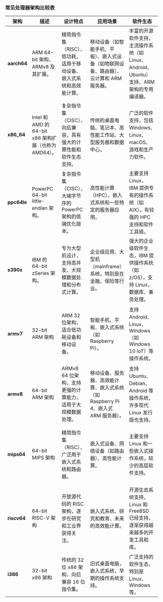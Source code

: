 ### **常见处理器架构比较表**

| **架构**     | **描述**                                                | **设计特点**                                                      | **应用场景**                                                       | **软件生态**                                                         | **市场占有率**                                                      |
|--------------|---------------------------------------------------------|-------------------------------------------------------------------|--------------------------------------------------------------------|--------------------------------------------------------------------|--------------------------------------------------------------------|
| **aarch64**  | ARM 64-bit 架构，ARMv8 及其扩展。                       | 精简指令集（RISC），低功耗，适用于移动设备、嵌入式系统和高效能计算。 | 移动设备（如智能手机、平板）、嵌入式设备（如物联网设备、路由器）、云计算和 ARM 服务器。 | 丰富的开源软件支持，主流操作系统（如 Linux、Android、Ubuntu）支持，ARM 架构的专用编译器。 | 在移动设备中占有绝大部分份额，服务器市场逐渐增长，尤其是 ARM 服务器（如 AWS Graviton）。 |
| **x86_64**   | Intel 和 AMD 的 64-bit x86 架构扩展（也称为 AMD64）。     | 复杂指令集（CISC），向后兼容，具有强大的计算性能和软件生态支持。    | 传统的桌面电脑、笔记本、高性能工作站、大型服务器和数据中心。             | 广泛的软件支持，包括 Windows、Linux、macOS、游戏和生产力软件。                   | 传统计算市场的主导架构，全球桌面和服务器市场占有率约 70-80%。                        |
| **ppc64le**  | PowerPC 64-bit little-endian 架构。                       | 复杂指令集（CISC），大端字节序的 PowerPC 架构的低端优化版本。        | 高性能计算（HPC）、嵌入式系统和一些特定的服务器应用。                      | 主要支持 Linux，IBM 提供专有的操作系统（如 AIX）。有较强的 HPC 支持和软件工具链。        | 在高性能计算领域占有一定份额，特别是 IBM Power 系列服务器。市场份额相对较小。             |
| **s390x**    | IBM 的 64-bit zSeries 架构。                             | 专为大型机设计，支持高并发、大规模数据处理和分布式计算。               | 企业级应用、大型机（mainframe）系统，特别是在金融、保险等行业。           | 强大的企业级软件生态，IBM 提供操作系统（如 z/OS），支持 Linux，数据库、事务处理。       | 主要在大型机领域占有较高市场份额，特别是在金融行业。                               |
| **armv7**    | 32-bit ARM 架构                                           | ARM 32 位架构，适合低功耗设备和移动设备。                          | 智能手机、平板、嵌入式系统（如 Raspberry Pi）。                         | 支持 Android、Linux、Windows（如 Windows 10 IoT）等操作系统。                        | 在移动设备中占有很大的份额，嵌入式领域有广泛应用，逐渐被 64 位 ARM 架构取代。             |
| **armv8**    | 64-bit ARM 架构                                           | ARMv8 64 位架构，支持更强的计算能力，适用于大规模数据处理。           | 移动设备、服务器、高效能计算、嵌入式系统（如 Raspberry Pi 4、嵌入式 ARM 服务器）。 | 支持 Ubuntu、Debian、Android 等操作系统，许多现代 Linux 发行版也支持。                | 主要在移动设备和嵌入式设备中使用，云计算市场逐渐扩大，增长潜力大。                      |
| **mips64**   | 64-bit MIPS 架构                                          | 精简指令集（RISC），广泛用于嵌入式系统和路由器。                    | 嵌入式设备、网络设备（如路由器）、高性能计算。                          | 主要支持 Linux 和一些嵌入式操作系统，较少的高层软件支持。                              | 在嵌入式设备和路由器中占有一定市场份额，但相较于 ARM 和 x86，市场份额较小。              |
| **riscv64**  | 64-bit RISC-V 架构                                         | 开放源代码的 RISC 架构，逐步在研究和工业界获得关注。                 | 嵌入式系统、研究和教育、未来的高效能计算。                             | 开源生态系统支持，Linux 和 FreeBSD 已经支持，逐渐获得越来越多的开发工具和库。             | 在学术界和开源硬件领域逐渐崭露头角，嵌入式设备和新兴应用中逐渐增长。市场占有率较低。         |
| **i386**     | 32-bit x86 架构                                           | 传统的 32 位 x86 架构，向后兼容 16 位指令集。                        | 旧式桌面电脑，嵌入式系统，早期的操作系统支持。                             | 广泛支持的软件生态，特别是 Linux、Windows 等。                                        | 现在几乎完全被 x86_64 替代，市场份额极小。                                       |
